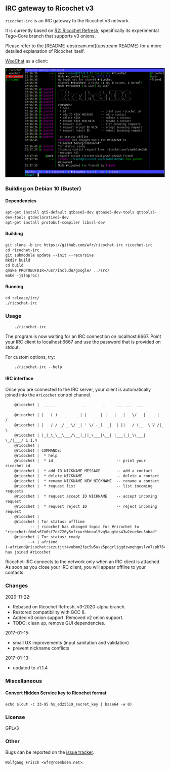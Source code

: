 ## IRC gateway to Ricochet v3

`ricochet-irc` is an IRC gateway to the Ricochet v3 network.

It is currently based on [R2: Ricochet Refresh](https://github.com/blueprint-freespeech/ricochet-refresh/),
specifically its experimental Tego-Core branch that supports v3 onions.

Please refer to the [README-upstream.md](upstream README) for a more detailed explanation of Ricochet itself.

[WeeChat](https://weechat.org/) as a client:

![ricochet-irc screenshot](doc/irc/ricochet-irc.png)

### Building on Debian 10 (Buster)

#### Dependencies
```
apt-get install qt5-default qtbase5-dev qtbase5-dev-tools qttools5-dev-tools qtdeclarative5-dev
apt-get install protobuf-compiler libssl-dev
```

#### Building
```
git clone -b irc https://github.com/wfr/ricochet-irc ricochet-irc
cd ricochet-irc
git submodule update --init --recursive
mkdir build
cd build
qmake PROTOBUFDIR=/usr/include/google/ ../src/
make -j$(nproc)
```

#### Running
```
cd release/irc/
./ricochet-irc
```

### Usage
```
    ./ricochet-irc
```
The program is now waiting for an IRC connection on localhost:6667.
Point your IRC client to localhost:6667 and use the password that is provided on stdout.

For custom options, try:
```
    ./ricochet-irc --help
```

#### IRC interface
Once you are connected to the IRC server, your client is automatically joined into the `#ricochet` control channel.

```
    @ricochet |  ___ _            _        _     ___ ___  ___       ____
    @ricochet | | _ (_)__ ___  __| |_  ___| |_  |_ _| _ \/ __| __ _|__ /
    @ricochet | |   / / _/ _ \/ _| ' \/ -_)  _|  | ||   / (__  \ V /|_ \
    @ricochet | |_|_\_\__\___/\__|_||_\___|\__| |___|_|_\\___|  \_/|___/ 1.1.4
    @ricochet |
    @ricochet | COMMANDS:
    @ricochet |  * help
    @ricochet |  * id                            -- print your ricochet id
    @ricochet |  * add ID NICKNAME MESSAGE       -- add a contact
    @ricochet |  * delete NICKNAME               -- delete a contact
    @ricochet |  * rename NICKNAME NEW_NICKNAME  -- rename a contact
    @ricochet |  * request list                  -- list incoming requests
    @ricochet |  * request accept ID NICKNAME    -- accept incoming request
    @ricochet |  * request reject ID             -- reject incoming request
    @ricochet |
    @ricochet | Tor status: offline
           -- | ricochet has changed topic for #ricochet to "ricochet:fdmls67o6sf7ok726y5xfrxurhknoul5vg5augtes43w2eue6eu3nbad"
    @ricochet | Tor status: ready
          --> | afriend (~afriend@ricochet:sczutjtt4vobmm2fpc5w5usz5pogrliggdzwmqhgoslvo7zph764sdqd) has joined #ricochet
```

Ricochet-IRC connects to the network only when an IRC client is attached. As
soon as you close your IRC client, you will appear offline to your contacts.

### Changes
2020-11-22:
 * Rebased on Ricochet Refresh, v3-2020-alpha branch.
 * Restored compatibility with GCC 8.
 * Added v3 onion support. Removed v2 onion support.
 * TODO: clean up, remove GUI dependencies.

2017-01-15:

 * small UX improvements (input sanitation and validation)
 * prevent nickname conflicts

2017-01-13:

 * updated to v1.1.4


### Miscellaneous
#### Convert Hidden Service key to Ricochet format
```
echo $(cut -c 33-95 hs_ed25519_secret_key | base64 -w 0)
```

### License
GPLv3

### Other
Bugs can be reported on the [issue tracker](https://github.com/wfr/ricochet-irc/issues).

`Wolfgang Frisch <wfr@roembden.net>`.
